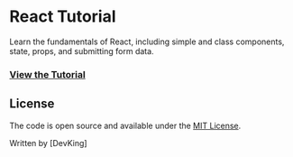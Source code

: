 # React Tutorial

Learn the fundamentals of React, including simple and class components, state, props, and submitting form data.

### [View the Tutorial](https://www.taniarascia.com/getting-started-with-react/)

## License

The code is open source and available under the [MIT License](LICENSE).

Written by [DevKing]
